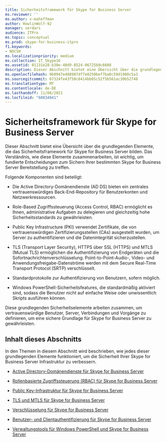 ```yaml
---
title: Sicherheitsframework für Skype for Business Server
ms.reviewer: ''
ms.author: v-mahoffman
author: HowlinWolf-92
manager: serdars
audience: ITPro
ms.topic: conceptual
ms.prod: skype-for-business-itpro
f1.keywords:
- NOCSH
ms.localizationpriority: medium
ms.collection: IT_Skype16
ms.assetid: 01131e28-b38e-40d9-8524-06725b9c6608
description: Dieser Abschnitt bietet eine Übersicht über die grundlegenden Elemente, die das Sicherheitsframework für Skype for Business Server bilden. Das Verständnis, wie diese Elemente zusammenarbeiten, ist wichtig, um fundierte Entscheidungen zum Sichern Ihrer bestimmten Skype for Business Server Bereitstellung zu treffen.
ms.openlocfilehash: 9b0947e488987df7e0250bef7ba0c59d1980c5a3
ms.sourcegitcommit: 67324fe43f50c8414bb65c52f5b561ac30b52748
ms.translationtype: MT
ms.contentlocale: de-DE
ms.lasthandoff: 11/08/2021
ms.locfileid: "60834041"
---
```

# <a name="security-framework-for-skype-for-business-server"></a>Sicherheitsframework für Skype for Business Server
 
Dieser Abschnitt bietet eine Übersicht über die grundlegenden Elemente, die das Sicherheitsframework für Skype for Business Server bilden. Das Verständnis, wie diese Elemente zusammenarbeiten, ist wichtig, um fundierte Entscheidungen zum Sichern Ihrer bestimmten Skype for Business Server Bereitstellung zu treffen.
  
Folgende Komponenten sind beteiligt:
  
- Die Active Directory-Domänendienste (AD DS) bieten ein zentrales vertrauenswürdiges Back-End-Repository für Benutzerkonten und Netzwerkressourcen.
    
- Role-Based Zugriffssteuerung (Access Control, RBAC) ermöglicht es Ihnen, administrative Aufgaben zu delegieren und gleichzeitig hohe Sicherheitsstandards zu gewährleisten.
    
- Public Key Infrastructure (PKI) verwendet Zertifikate, die von vertrauenswürdigen Zertifizierungsstellen (CAs) ausgestellt wurden, um Server zu authentifizieren und die Datenintegrität sicherzustellen.
    
- TLS (Transport Layer Security), HTTPS über SSL (HTTPS) und MTLS (Mutual TLS) ermöglichen die Authentifizierung von Endgeräten und die Sofortnachrichtenverschlüsselung. Point-to-Point-Audio-, Video- und Anwendungsfreigabe-Datenströme werden mit dem Secure Real-Time Transport Protocol (SRTP) verschlüsselt.
    
- Standardprotokolle zur Authentifizierung von Benutzern, sofern möglich.
    
- Windows PowerShell-Sicherheitsfeatures, die standardmäßig aktiviert sind, sodass die Benutzer nicht auf einfache Weise oder unwissentlich Skripts ausführen können.
    
Diese grundlegenden Sicherheitselemente arbeiten zusammen, um vertrauenswürdige Benutzer, Server, Verbindungen und Vorgänge zu definieren, um eine sichere Grundlage für Skype for Business Server zu gewährleisten.
  
## <a name="in-this-section"></a>Inhalt dieses Abschnitts

In den Themen in diesem Abschnitt wird beschrieben, wie jedes dieser grundlegenden Elemente funktioniert, um die Sicherheit Ihrer Skype for Business Server Infrastruktur zu verbessern.
  
- [Active Directory-Domänendienste für Skype for Business Server](active-directory-domain-services.md)
    
- [Rollenbasierte Zugriffssteuerung (RBAC) für Skype for Business Server](role-based-access-control-rbac.md)
    
- [Public Key-Infrastruktur für Skype for Business Server](public-key-infrastructure-for-skype.md)
    
- [TLS und MTLS für Skype for Business Server](tls-and-mtls.md)
    
- [Verschlüsselung für Skype for Business Server](encryption.md)
    
- [Benutzer- und Clientauthentifizierung für Skype for Business Server](user-and-client-authentication.md)
    
- [Verwaltungstools für Windows PowerShell und Skype for Business Server](management-tools.md)
    

